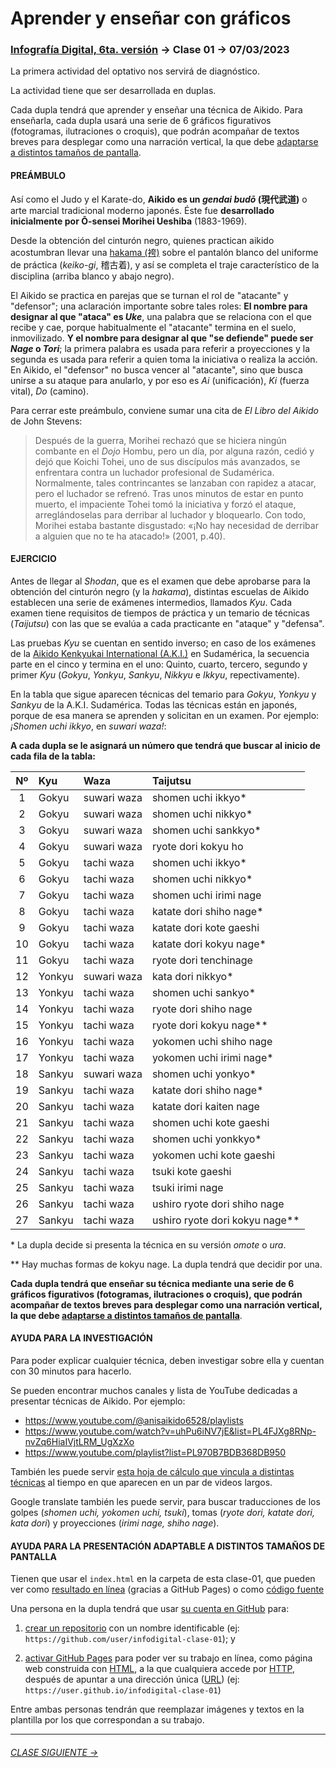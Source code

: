 # Aprender y enseñar con gráficos

### [Infografía Digital, 6ta. versión](https://github.com/profesorfaco/dno075-2023-1#readme) → Clase 01 → 07/03/2023

La primera actividad del optativo nos servirá de diagnóstico. 

La actividad tiene que ser desarrollada en duplas. 

Cada dupla tendrá que aprender y enseñar una técnica de Aikido. Para enseñarla, cada dupla usará una serie de 6 gráficos figurativos (fotogramas, ilutraciones o croquis), que podrán acompañar de textos breves para desplegar como una narración vertical, la que debe [adaptarse a distintos tamaños de pantalla](https://profesorfaco.github.io/dno075-2023-1/clase-01/).

#### PREÁMBULO

Así como el Judo y el Karate-do, **Aikido es un *gendai budō* (現代武道)** o arte marcial tradicional moderno japonés. Éste fue **desarrollado inicialmente por Ō-sensei Morihei Ueshiba** (1883-1969).

Desde la obtención del cinturón negro, quienes practican aikido acostumbran llevar una [hakama (袴)](https://es.wikipedia.org/wiki/Hakama) sobre el pantalón blanco del uniforme de práctica (*keiko-gi*, 稽古着), y así se completa el traje característico de la disciplina (arriba blanco y abajo negro).

El Aikido se practica en parejas que se turnan el rol de "atacante" y "defensor"; una aclaración importante sobre tales roles: **El nombre para designar al que "ataca" es *Uke***, una palabra que se relaciona con el que recibe y cae, porque habitualmente el "atacante" termina en el suelo, inmovilizado. **Y el nombre para designar al que "se defiende" puede ser *Nage* o *Tori***; la primera palabra es usada para referir a proyecciones y la segunda es usada para referir a quien toma la iniciativa o realiza la acción. En Aikido, el "defensor" no busca vencer al "atacante", sino que busca unirse a su ataque para anularlo, y por eso es *Ai* (unificación), *Ki* (fuerza vital), *Do* (camino).

Para cerrar este preámbulo, conviene sumar una cita de *El Libro del Aikido* de John Stevens:

> Después de la guerra, Morihei rechazó que se hiciera ningún combante en el *Dojo* Hombu, pero un día, por alguna razón, cedió y dejó que Koichi Tohei, uno de sus discípulos más avanzados, se enfrentara contra un luchador profesional de Sudamérica. Normalmente, tales contrincantes se lanzaban con rapidez a atacar, pero el luchador se refrenó. Tras unos minutos de estar en punto muerto, el impaciente Tohei tomó la iniciativa y forzó el ataque, arreglándoselas para derribar al luchador y bloquearlo. Con todo, Morihei estaba bastante disgustado: «¡No hay necesidad de derribar a alguien que no te ha atacado!» (2001, p.40).

#### EJERCICIO

Antes de llegar al *Shodan*, que es el examen que debe aprobarse para la obtención del cinturón negro (y la *hakama*), distintas escuelas de Aikido establecen una serie de exámenes intermedios, llamados *Kyu*. Cada examen tiene requisitos de tiempos de práctica y un temario de técnicas (*Taijutsu*) con las que se evalúa a cada practicante en "ataque" y "defensa".

Las pruebas *Kyu* se cuentan en sentido inverso; en caso de los exámenes de la [Aikido Kenkyukai International (A.K.I.)](https://en.wikipedia.org/wiki/Yoshinobu_Takeda_(Aikido)) en Sudamérica, la secuencia parte en el cinco y termina en el uno: Quinto, cuarto, tercero, segundo y primer *Kyu* (*Gokyu*, *Yonkyu*, *Sankyu*, *Nikkyu* e *Ikkyu*, repectivamente). 

En la tabla que sigue aparecen técnicas del temario para *Gokyu*, *Yonkyu* y *Sankyu* de la A.K.I. Sudamérica. Todas las técnicas están en japonés, porque de esa manera se aprenden y solicitan en un examen. Por ejemplo: *¡Shomen uchi ikkyo*, en *suwari waza!*:

**A cada dupla se le asignará un número que tendrá que buscar al inicio de cada fila de la tabla:**

| Nº | Kyu              | Waza        | Taijutsu |
|:----:|:---------------|:------------|:------------------|
| 1 |  Gokyu | suwari waza | shomen uchi ikkyo*  |
| 2 |  Gokyu | suwari waza | shomen uchi nikkyo*  |
| 3 |  Gokyu | suwari waza | shomen uchi sankkyo* |
| 4 |  Gokyu | suwari waza | ryote dori kokyu ho |
| 5 |  Gokyu | tachi waza | shomen uchi ikkyo* |
| 6 |  Gokyu | tachi waza | shomen uchi nikkyo* |
| 7 |  Gokyu | tachi waza | shomen uchi irimi nage |
| 8 |  Gokyu | tachi waza | katate dori shiho nage* |
| 9 |  Gokyu | tachi waza | katate dori kote gaeshi |
| 10 |  Gokyu | tachi waza | katate dori kokyu nage* |
| 11 |  Gokyu | tachi waza | ryote dori tenchinage |
| 12 |  Yonkyu | suwari waza | kata dori nikkyo* |
| 13 |  Yonkyu | tachi waza | shomen uchi sankyo* |
| 14 |  Yonkyu | tachi waza | ryote dori shiho nage |
| 15 |  Yonkyu | tachi waza | ryote dori kokyu nage** |
| 16 |  Yonkyu | tachi waza | yokomen uchi shiho nage |
| 17 |  Yonkyu | tachi waza | yokomen uchi irimi nage* |
| 18 |  Sankyu | suwari waza | shomen uchi yonkyo* |
| 19 |  Sankyu | tachi waza | katate dori shiho nage* |
| 20 |  Sankyu | tachi waza | katate dori kaiten nage |
| 21 |  Sankyu | tachi waza | shomen uchi kote gaeshi |
| 22 |  Sankyu | tachi waza | shomen uchi yonkkyo* |
| 23 |  Sankyu | tachi waza | yokomen uchi kote gaeshi  |
| 24 |  Sankyu | tachi waza | tsuki kote gaeshi  |
| 25 |  Sankyu | tachi waza | tsuki irimi nage  |
| 26 |  Sankyu | tachi waza | ushiro ryote dori shiho nage  |
| 27 |  Sankyu | tachi waza | ushiro ryote dori kokyu nage**   |

\* La dupla decide si presenta la técnica en su versión *omote* o *ura*.

\*\* Hay muchas formas de kokyu nage. La dupla tendrá que decidir por una.

**Cada dupla tendrá que enseñar su técnica mediante una serie de 6 gráficos figurativos (fotogramas, ilutraciones o croquis), que podrán acompañar de textos breves para desplegar como una narración vertical, la que debe [adaptarse a distintos tamaños de pantalla](https://profesorfaco.github.io/dno075-2023-1/clase-01/)**.

#### AYUDA PARA LA INVESTIGACIÓN

Para poder explicar cualquier técnica, deben investigar sobre ella y cuentan con 30 minutos para hacerlo.

Se pueden encontrar muchos canales y lista de YouTube dedicadas a presentar técnicas de Aikido. Por ejemplo: 

- https://www.youtube.com/@anisaikido6528/playlists
- https://www.youtube.com/watch?v=uhPu6iNV7jE&list=PL4FJXg8RNp-nvZq6HiaIVjtLRM_UgXzXo
- https://www.youtube.com/playlist?list=PL970B7BDB368DB950

También les puede servir [esta hoja de cálculo que vincula a distintas técnicas](https://docs.google.com/spreadsheets/d/1KYmYt34Y5WRjDo-g40Xu4Oe5VZwdoMvO_B5pUhIBc_M/edit?usp=sharing) al tiempo en que aparecen en un par de videos largos.

Google translate también les puede servir, para buscar traducciones de los golpes (*shomen uchi, yokomen uchi, tsuki*), tomas (*ryote dori, katate dori, kata dori*) y proyecciones (*irimi nage, shiho nage*).

#### AYUDA PARA LA PRESENTACIÓN ADAPTABLE A DISTINTOS TAMAÑOS DE PANTALLA

Tienen que usar el `index.html` en la carpeta de esta clase-01, que pueden ver como [resultado en línea](https://profesorfaco.github.io/dno075-2023-1/clase-01/) (gracias a GitHub Pages) o como [código fuente](https://github.com/profesorfaco/dno075-2023-1/blob/main/clase-01/index.html)

Una persona en la dupla tendrá que usar [su cuenta en GitHub](https://github.com/) para:

1. [crear un repositorio](https://docs.github.com/es/get-started/quickstart/create-a-repo) con un nombre identificable (ej: `https://github.com/user/infodigital-clase-01`); y

2. [activar GitHub Pages](https://docs.github.com/es/pages/getting-started-with-github-pages/configuring-a-publishing-source-for-your-github-pages-site) para poder ver su trabajo en línea, como página web construida con [HTML](https://developer.mozilla.org/es/docs/Learn/HTML/Introduction_to_HTML/Getting_started), a la que cualquiera accede por [HTTP](https://es.wikipedia.org/wiki/Protocolo_de_transferencia_de_hipertexto), después de apuntar a una dirección única ([URL](https://es.wikipedia.org/wiki/Localizador_de_recursos_uniforme)) (ej: `https://user.github.io/infodigital-clase-01`)

Entre ambas personas tendrán que reemplazar imágenes y textos en la plantilla por los que correspondan a su trabajo.


- - - - - - - 

###### [CLASE SIGUIENTE →](https://github.com/profesorfaco/dno075-2023-1/tree/main/clase-02) 
